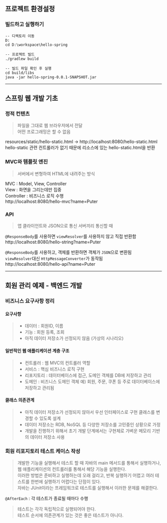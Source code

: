 ## 프로젝트 환경설정

### 빌드하고 실행하기
```
-- 디렉토리 이동
D:
cd D:\workspace\hello-spring
```
```
-- 프로젝트 빌드
./gradlew build
```
```
-- 빌드 파일 확인 후 실행
cd build/libs
java -jar hello-spring-0.0.1-SNAPSHOT.jar
```

---
  
## 스프링 웹 개발 기초

### 정적 컨텐츠
> 파일을 그대로 웹 브라우저에서 전달  
> 어떤 프로그래밍은 할 수 없음

resources/static/hello-static.html → http://localhost:8080/hello-static.html  
hello-static 관련 컨트롤러가 없기 때문에 리소스에 있는 hello-static.html을 반환

### MVC와 템플릿 엔진
> 서버에서 변형하여 HTML에 내려주는 방식

MVC : Model, View, Controller  
View : 화면을 그리는데만 집중  
Controller : 비즈니스 로직 수행  
http://localhost:8080/hello-mvc?name=Puter

### API
> 앱 클라이언트와 JSON으로 통신
> 서버끼리 통신할 때

`@ResponseBody`를 사용하면 `viewResolver`를 사용하지 않고 직접 반환함   
http://localhost:8080/hello-string?name=Puter

`@ResponseBody`를 사용하고, 객체를 반환하면 객체가 `JSON`으로 변환됨  
`viewResolver`대신 `HttpMessageConverter`가 동작됨    
http://localhost:8080/hello-api?name=Puter

---

## 회원 관리 예제 - 백엔드 개발

### 비즈니스 요구사항 정리
#### 요구사항
> * 데이터 : 회원ID, 이름  
> * 기능 : 회원 등록, 조회  
> * 아직 데이터 저장소가 선정되지 않음 (가상의 시나리오)

#### 일반적인 웹 애플리케이션 계층 구조
> * 컨트롤러 : 웹 MVC의 컨트롤러 역할  
> * 서비스 : 핵심 비즈니스 로직 구현  
> * 리포지토리 : 데이터베이스에 접근, 도메인 객체를 DB에 저장하고 관리  
> * 도메인 : 비즈니스 도메인 객체 예) 회원, 주문, 쿠폰 등 주로 데이터베이스에 저장하고 관리됨

#### 클래스 의존관계
> * 아직 데이터 저장소가 선정되지 않아서 우선 인터페이스로 구현 클래스를 변경할 수 있도록 설계
> * 데이터 저장소는 RDB, NoSQL 등 다양한 저장소를 고민중인 상황으로 가정
> * 개발을 진행하기 위해서 초기 개발 단계에서는 구현체로 가벼운 메모리 기반의 데이터 저장소 사용

### 회원 리포지토리 테스트 케이스 작성
> 개발한 기능을 실행해서 테스트 할 때 자바의 main 메서드를 통해서 실행하거나, 웹 애플리케이션의
컨트롤러를 통해서 해당 기능을 실행한다.  
> 이러한 방법은 준비하고 실행하는데 오래 걸리고, 반복 실행하기 어렵고 여러 테스트를 한번에 실행하기 어렵다는 단점이 있다.  
> 자바는 JUnit이라는 프레임워크로 테스트를 실행해서 이러한 문제를 해결한다.

`@AfterEach` : 각 테스트가 종료될 때마다 수행
> 테스트는 각각 독립적으로 실행되어야 한다.  
> 테스트 순서에 의존관계가 있는 것은 좋은 테스트가 아니다.

